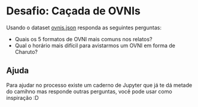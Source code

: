 # Desafio: Caçada de OVNIs

Usando o dataset <a href="https://github.com/glitchman23/challenges/raw/master/ovnis_hunter/ovnis_crawler/ovnis.json">ovnis.json</a> responda as seguintes perguntas:

* Quais os 5 formatos de OVNI mais comuns nos relatos? 
* Qual o horário mais difícil para avistarmos um OVNI em forma de Charuto?

## Ajuda
Para ajudar no processo existe um caderno de Jupyter que já te dá metade do camihno mas responde outras perguntas, você pode usar como inspiração :D